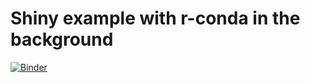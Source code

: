 # Shiny example with r-conda in the background
[![Binder](https://mybinder.org/badge_logo.svg)](https://mybinder.org/v2/gh/jhollist/shiny_binder/master?urlpath=shiny)
